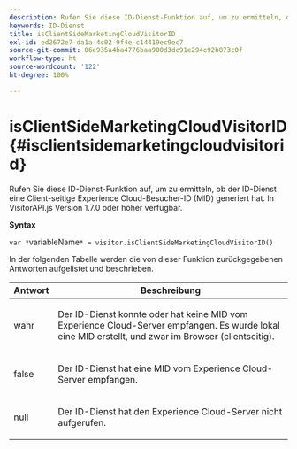 ```yaml
---
description: Rufen Sie diese ID-Dienst-Funktion auf, um zu ermitteln, ob der ID-Dienst eine Client-seitige Experience Cloud-Besucher-ID (MID) generiert hat. In VisitorAPI.js Version 1.7.0 oder höher verfügbar.
keywords: ID-Dienst
title: isClientSideMarketingCloudVisitorID
exl-id: ed2672e7-da1a-4c02-9f4e-c14419ec9ec7
source-git-commit: 06e935a4ba4776baa900d3dc91e294c92b873c0f
workflow-type: ht
source-wordcount: '122'
ht-degree: 100%

---
```


# isClientSideMarketingCloudVisitorID{#isclientsidemarketingcloudvisitorid}

Rufen Sie diese ID-Dienst-Funktion auf, um zu ermitteln, ob der ID-Dienst eine Client-seitige Experience Cloud-Besucher-ID (MID) generiert hat. In VisitorAPI.js Version 1.7.0 oder höher verfügbar.

**Syntax**

`var *`variableName`* = visitor.isClientSideMarketingCloudVisitorID()`

In der folgenden Tabelle werden die von dieser Funktion zurückgegebenen Antworten aufgelistet und beschrieben.

<table id="table_5D08A5DD6FD04F94818B0E8B790D3136"> 
 <thead> 
  <tr> 
   <th colname="col1" class="entry"> Antwort </th> 
   <th colname="col2" class="entry"> Beschreibung </th> 
  </tr> 
 </thead>
 <tbody> 
  <tr> 
   <td colname="col1"> <p> <span class="codeph"> wahr</span> </p> </td> 
   <td colname="col2"> <p>Der ID-Dienst konnte oder hat keine MID vom <span class="keyword">Experience Cloud</span>-Server empfangen. Es wurde lokal eine MID erstellt, und zwar im Browser (clientseitig). </p> </td> 
  </tr> 
  <tr> 
   <td colname="col1"> <p> <span class="codeph"> false</span> </p> </td> 
   <td colname="col2"> <p>Der ID-Dienst hat eine MID vom <span class="keyword">Experience Cloud</span>-Server empfangen. </p> </td> 
  </tr> 
  <tr> 
   <td colname="col1"> <p> <span class="codeph"> null</span> </p> </td> 
   <td colname="col2"> <p>Der ID-Dienst hat den <span class="keyword">Experience Cloud</span>-Server nicht aufgerufen. </p> </td> 
  </tr> 
 </tbody> 
</table>

